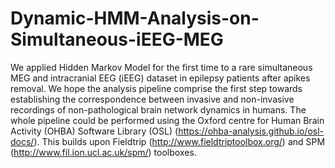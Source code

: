 # Dynamic-HMM-Analysis-on-Simultaneous-iEEG-MEG

We applied Hidden Markov Model for the first time to a rare simultaneous MEG and intracranial EEG (iEEG) dataset in epilepsy patients after apikes removal. We hope the analysis pipeline comprise the first step towards establishing the correspondence between invasive and non-invasive recordings of non-pathological brain network dynamics in humans. The whole pipeline could be performed using the Oxford centre for Human Brain Activity (OHBA) Software Library (OSL) (https://ohba-analysis.github.io/osl-docs/). This builds upon Fieldtrip (http://www.fieldtriptoolbox.org/) and SPM (http://www.fil.ion.ucl.ac.uk/spm/) toolboxes.
